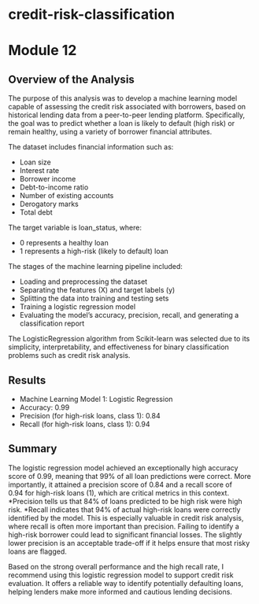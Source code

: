 # credit-risk-classification
# Module 12 

## Overview of the Analysis

The purpose of this analysis was to develop a machine learning model capable of assessing the credit risk associated with borrowers, based on historical lending data from a peer-to-peer lending platform. Specifically, the goal was to predict whether a loan is likely to default (high risk) or remain healthy, using a variety of borrower financial attributes.

The dataset includes financial information such as:
* Loan size
* Interest rate
* Borrower income
* Debt-to-income ratio
* Number of existing accounts
* Derogatory marks
* Total debt

The target variable is loan_status, where:
* 0 represents a healthy loan
* 1 represents a high-risk (likely to default) loan

The stages of the machine learning pipeline included:
* Loading and preprocessing the dataset
* Separating the features (X) and target labels (y)
* Splitting the data into training and testing sets
* Training a logistic regression model
* Evaluating the model’s accuracy, precision, recall, and generating a classification report

The LogisticRegression algorithm from Scikit-learn was selected due to its simplicity, interpretability, and effectiveness for binary classification problems such as credit risk analysis.

## Results

* Machine Learning Model 1: Logistic Regression
* Accuracy: 0.99
* Precision (for high-risk loans, class 1): 0.84
* Recall (for high-risk loans, class 1): 0.94

## Summary

The logistic regression model achieved an exceptionally high accuracy score of 0.99, meaning that 99% of all loan predictions were correct. More importantly, it attained a precision score of 0.84 and a recall score of 0.94 for high-risk loans (1), which are critical metrics in this context.
*Precision tells us that 84% of loans predicted to be high risk were high risk.
*Recall indicates that 94% of actual high-risk loans were correctly identified by the model.
This is especially valuable in credit risk analysis, where recall is often more important than precision. Failing to identify a high-risk borrower could lead to significant financial losses. The slightly lower precision is an acceptable trade-off if it helps ensure that most risky loans are flagged.

Based on the strong overall performance and the high recall rate, I recommend using this logistic regression model to support credit risk evaluation. It offers a reliable way to identify potentially defaulting loans, helping lenders make more informed and cautious lending decisions.
